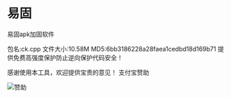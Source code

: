 # 易固
易固apk加固软件

包名:ck.cpp
文件大小:10.58M
MD5:6bb3186228a28faea1cedbd18d169b71
提供免费高强度保护防止逆向保护代码安全！




感谢使用本工具，欢迎提供宝贵的意见！
支付宝赞助



![赞助](https://github.com/user-attachments/assets/9b433938-0017-4c4b-8159-91b9697c05c9)

